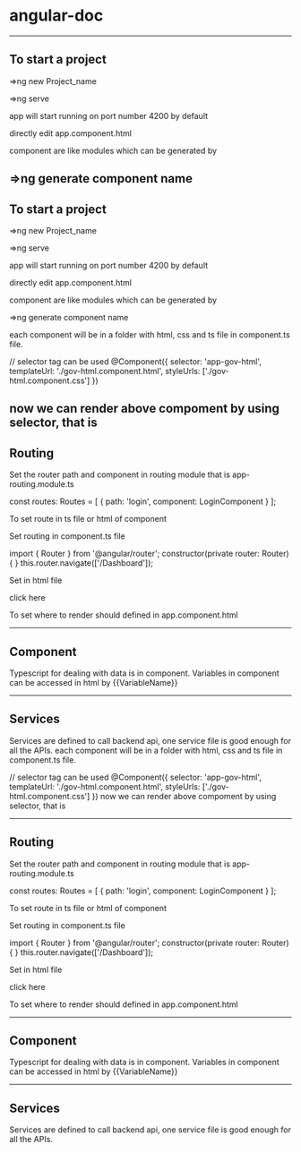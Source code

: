 # angular-doc

-------------------
To start a project
-------------------

=>ng new Project_name

=>ng serve

app will start running on port number 4200 by default 

directly edit app.component.html

component are like modules which can be generated by

=>ng generate component name
-------------------
To start a project
-------------------
=>ng new Project_name

=>ng serve

app will start running on port number 4200 by default 

directly edit app.component.html

component are like modules which can be generated by

=>ng generate component name

each component will be in a folder with html, css and ts file 
in component.ts file. 

// selector tag can be used 
@Component({
  selector: 'app-gov-html',
  templateUrl: './gov-html.component.html',
  styleUrls: ['./gov-html.component.css']
})

now we can render above compoment by using selector, 
that is <app-gov-html>
--------
Routing
--------
Set the router path and component in routing module that is 
app-routing.module.ts

const routes: Routes = [
  {
  path: 'login',
  component: LoginComponent
}
];

To set route in ts file or html of component 

Set routing in component.ts file
 
import { Router } from '@angular/router';
 constructor(private router: Router) { }
 this.router.navigate(['/Dashboard']);

Set in html file 

 <a routerLink="signup" routerLinkActive="active">click here</a>

To set where to render should defined in app.component.html 

<router-outlet></router-outlet>

----------
Component
----------
Typescript for dealing with data is in component. Variables in component can be accessed in html by {{VariableName}}

---------
Services
---------

Services are defined to call backend api,  one service file is good enough for all the APIs.
each component will be in a folder with html, css and ts file 
in component.ts file. 

// selector tag can be used 
@Component({
  selector: 'app-gov-html',
  templateUrl: './gov-html.component.html',
  styleUrls: ['./gov-html.component.css']
})
now we can render above compoment by using selector, 
that is <app-gov-html>
  
--------
Routing
--------

Set the router path and component in routing module that is 
app-routing.module.ts

const routes: Routes = [
  {
  path: 'login',
  component: LoginComponent
}
];

To set route in ts file or html of component 

Set routing in component.ts file
 
import { Router } from '@angular/router';
 constructor(private router: Router) { }
 this.router.navigate(['/Dashboard']);

Set in html file 

 <a routerLink="signup" routerLinkActive="active">click here</a>

To set where to render should defined in app.component.html 

<router-outlet></router-outlet>

----------
Component
----------

Typescript for dealing with data is in component. Variables in component can be accessed in html by {{VariableName}}

---------
Services
---------

Services are defined to call backend api,  one service file is good enough for all the APIs.

